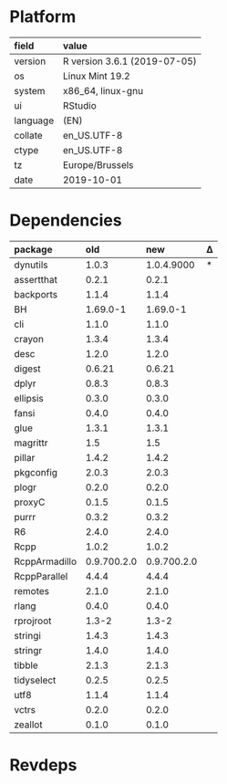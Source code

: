 # Platform

|field    |value                        |
|:--------|:----------------------------|
|version  |R version 3.6.1 (2019-07-05) |
|os       |Linux Mint 19.2              |
|system   |x86_64, linux-gnu            |
|ui       |RStudio                      |
|language |(EN)                         |
|collate  |en_US.UTF-8                  |
|ctype    |en_US.UTF-8                  |
|tz       |Europe/Brussels              |
|date     |2019-10-01                   |

# Dependencies

|package       |old         |new         |Δ  |
|:-------------|:-----------|:-----------|:--|
|dynutils      |1.0.3       |1.0.4.9000  |*  |
|assertthat    |0.2.1       |0.2.1       |   |
|backports     |1.1.4       |1.1.4       |   |
|BH            |1.69.0-1    |1.69.0-1    |   |
|cli           |1.1.0       |1.1.0       |   |
|crayon        |1.3.4       |1.3.4       |   |
|desc          |1.2.0       |1.2.0       |   |
|digest        |0.6.21      |0.6.21      |   |
|dplyr         |0.8.3       |0.8.3       |   |
|ellipsis      |0.3.0       |0.3.0       |   |
|fansi         |0.4.0       |0.4.0       |   |
|glue          |1.3.1       |1.3.1       |   |
|magrittr      |1.5         |1.5         |   |
|pillar        |1.4.2       |1.4.2       |   |
|pkgconfig     |2.0.3       |2.0.3       |   |
|plogr         |0.2.0       |0.2.0       |   |
|proxyC        |0.1.5       |0.1.5       |   |
|purrr         |0.3.2       |0.3.2       |   |
|R6            |2.4.0       |2.4.0       |   |
|Rcpp          |1.0.2       |1.0.2       |   |
|RcppArmadillo |0.9.700.2.0 |0.9.700.2.0 |   |
|RcppParallel  |4.4.4       |4.4.4       |   |
|remotes       |2.1.0       |2.1.0       |   |
|rlang         |0.4.0       |0.4.0       |   |
|rprojroot     |1.3-2       |1.3-2       |   |
|stringi       |1.4.3       |1.4.3       |   |
|stringr       |1.4.0       |1.4.0       |   |
|tibble        |2.1.3       |2.1.3       |   |
|tidyselect    |0.2.5       |0.2.5       |   |
|utf8          |1.1.4       |1.1.4       |   |
|vctrs         |0.2.0       |0.2.0       |   |
|zeallot       |0.1.0       |0.1.0       |   |

# Revdeps

